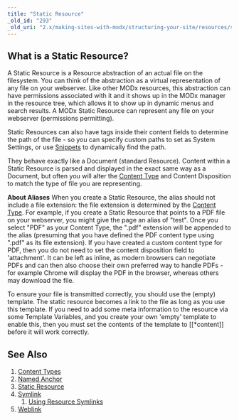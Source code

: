 ```yaml
---
title: "Static Resource"
_old_id: "293"
_old_uri: "2.x/making-sites-with-modx/structuring-your-site/resources/static-resource"
---
```


## What is a Static Resource?

 A Static Resource is a Resource abstraction of an actual file on the filesystem. You can think of the abstraction as a virtual representation of any file on your webserver. Like other MODx resources, this abstraction can have permissions associated with it and it shows up in the MODx manager in the resource tree, which allows it to show up in dynamic menus and search results. A MODx Static Resource can represent any file on your webserver (permissions permitting).

 Static Resources can also have tags inside their content fields to determine the path of the file - so you can specify custom paths to set as System Settings, or use [Snippets](extending-modx/snippets "Snippets") to dynamically find the path.

 They behave exactly like a Document (standard Resource). Content within a Static Resource is parsed and displayed in the exact same way as a Document, but often you will alter the [Content Type](building-sites/resources/content-types "Content Types") and Content Disposition to match the type of file you are representing.

 **About Aliases**
 When you create a Static Resource, the alias should not include a file extension: the file extension is determined by the [Content Type](building-sites/resources/content-types "Content Types"). For example, if you create a Static Resource that points to a PDF file on your webserver, you might give the page an alias of "test". Once you select "PDF" as your Content Type, the ".pdf" extension will be appended to the alias (presuming that you have defined the PDF content type using ".pdf" as its file extension).  If you have created a custom content type for PDF, then you do not need to set the content disposition field to 'attachment'. It can be left as inline, as modern browsers can negotiate PDFs and can then also choose their own preferred way to handle PDFs - for example Chrome will display the PDF in the browser, whereas others may download the file.

To ensure your file is transmitted correctly, you should use the (empty) template. The static resource becomes a link to the file as long as you use this template. If you need to add some meta information to the resource via some Template Variables, and you create your own 'empty' template to enable this, then you must set the contents of the template to \[\[\*content\]\] before it will work correctly.

## See Also

1. [Content Types](building-sites/resources/content-types)
2. [Named Anchor](building-sites/integrating-templates/named-anchor)
3. [Static Resource](building-sites/resources/static-resource)
4. [Symlink](building-sites/resources/symlink)
   1. [Using Resource Symlinks](building-sites/resources/symlink/using-resource-symlinks)
5. [Weblink](building-sites/resources/weblink)
